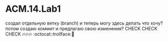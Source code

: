ACM.14.Lab1
===========
создал отдельную ветку (branch) и теперь могу здесь делать что хочу? 
потом создаю коммит и предлагаю свою изменения?
CHECK CHECK CHECK
🔥🔥🔥
:octocat::trollface::crocodile:
